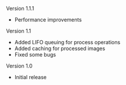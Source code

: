 Version 1.1.1

- Performance improvements

Version 1.1

- Added LIFO queuing for process operations
- Added caching for processed images
- Fixed some bugs

Version 1.0

- Initial release